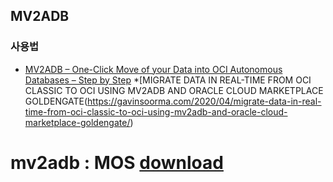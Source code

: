 ## MV2ADB
### 사용법
* [MV2ADB – One-Click Move of your Data into OCI Autonomous Databases – Step by Step](https://www.martinberger.com/?p=4901)
  *[MIGRATE DATA IN REAL-TIME FROM OCI CLASSIC TO OCI USING MV2ADB AND ORACLE CLOUD MARKETPLACE GOLDENGATE(https://gavinsoorma.com/2020/04/migrate-data-in-real-time-from-oci-classic-to-oci-using-mv2adb-and-oracle-cloud-marketplace-goldengate/)
# mv2adb : MOS [download]()
